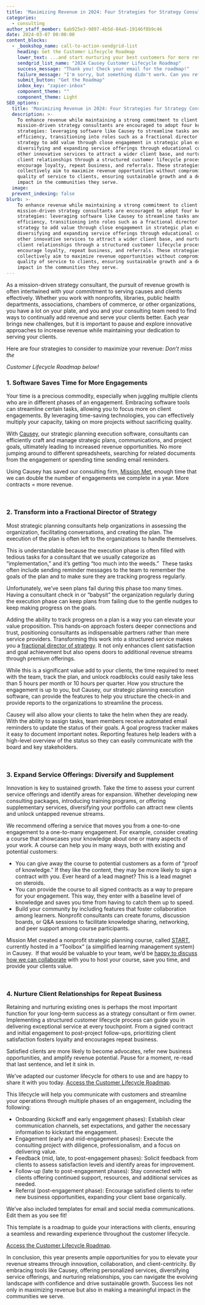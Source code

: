 ```yaml
---
title: 'Maximizing Revenue in 2024: Four Strategies for Strategy Consultants'
categories:
  - consulting
author_staff_member: 6ab925e3-9897-4b5d-84a5-19146f8b9c46
date: 2024-03-07 00:00:00
content_blocks:
  - _bookshop_name: call-to-action-sendgrid-list
    heading: Get the Customer Lifecycle Roadmap
    lower_text: ...and start nurturing your best customers for more revenue.
    sendgrid_list_name: "2024 Causey Customer Lifecycle Roadmap"
    success_message: "Thank you! Check your email for the roadmap!"
    failure_message: "I'm sorry, but something didn't work. Can you refresh and try again?"
    submit_button: "Get the Roadmap"
    inbox_key: "zapier-inbox"
    component_theme: ""
    component_theme: Light
SEO_options:
  title: 'Maximizing Revenue in 2024: Four Strategies for Strategy Consultants'
  description: >-
    To enhance revenue while maintaining a strong commitment to client service,
    mission-driven strategy consultants are encouraged to adopt four key
    strategies: leveraging software like Causey to streamline tasks and increase
    efficiency, transitioning into roles such as a fractional director of
    strategy to add value through close engagement in strategic plan execution,
    diversifying and expanding service offerings through educational courses and
    other innovative services to attract a wider client base, and nurturing
    client relationships through a structured customer lifecycle process to
    encourage loyalty, repeat business, and referrals. These strategies
    collectively aim to maximize revenue opportunities without compromising the
    quality of service to clients, ensuring sustainable growth and a deeper
    impact in the communities they serve.
  image:
  prevent_indexing: false
blurb: >-
    To enhance revenue while maintaining a strong commitment to client service,
    mission-driven strategy consultants are encouraged to adopt four key
    strategies: leveraging software like Causey to streamline tasks and increase
    efficiency, transitioning into roles such as a fractional director of
    strategy to add value through close engagement in strategic plan execution,
    diversifying and expanding service offerings through educational courses and
    other innovative services to attract a wider client base, and nurturing
    client relationships through a structured customer lifecycle process to
    encourage loyalty, repeat business, and referrals. These strategies
    collectively aim to maximize revenue opportunities without compromising the
    quality of service to clients, ensuring sustainable growth and a deeper
    impact in the communities they serve.
---
```

As a mission-driven strategy consultant, the pursuit of revenue growth is often intertwined with your commitment to serving causes and clients effectively. Whether you work with nonprofits, libraries, public health departments, associations, chambers of commerce, or other organizations, you have a lot on your plate, and you and your consulting team need to find ways to continually add revenue and serve your clients better. Each year brings new challenges, but it is important to pause and explore innovative approaches to increase revenue while maintaining your dedication to serving your clients.

Here are four strategies to consider to maximize your revenue: *Don’t miss the*

*Customer Lifecycle Roadmap below!*

### 1\. Software Saves Time for More Engagements

Your time is a precious commodity, especially when juggling multiple clients who are in different phases of an engagement. Embracing software tools can streamline certain tasks, allowing you to focus more on client engagements. By leveraging time-saving technologies, you can effectively multiply your capacity, taking on more projects without sacrificing quality.

With [<u>Causey</u>](http://causey.app), our strategic planning execution software, consultants can efficiently craft and manage strategic plans, communications, and project goals, ultimately leading to increased revenue opportunities. No more jumping around to different spreadsheets, searching for related documents from the engagement or spending time sending email reminders.

Using Causey has saved our consulting firm, [<u>Mission Met</u>](https://www.missionmet.com/), enough time that we can double the number of engagements we complete in a year. More contracts = more revenue.

&nbsp;

### 2\. Transform into a Fractional Director of Strategy

Most strategic planning consultants help organizations in assessing the organization, facilitating conversations, and creating the plan. The execution of the plan is often left to the organizations to handle themselves.

This is understandable because the execution phase is often filled with tedious tasks for a consultant that we usually categorize as “implementation,” and it’s getting “too much into the weeds.”  These tasks often include sending reminder messages to the team to remember the goals of the plan and to make sure they are tracking progress regularly.

Unfortunately, we’ve seen plans fail during this phase too many times. Having a consultant check in or “babysit” the organization regularly during the execution phase can keep plans from failing due to the gentle nudges to keep making progress on the goals.

Adding the ability to track progress on a plan is a way you can elevate your value proposition. This hands-on approach fosters deeper connections and trust, positioning consultants as indispensable partners rather than mere service providers. Transforming this work into a structured service makes you a [<u>fractional director of strategy</u>](https://www.michellelucherini.com/what-is-a-fractional-coo-or-operations-director/#:~:text=A%20Fractional%20Director%20is%20an,business%20on%20a%20contractual%20basis). It not only enhances client satisfaction and goal achievement but also opens doors to additional revenue streams through premium offerings.

While this is a significant value add to your clients, the time required to meet with the team, track the plan, and unlock roadblocks could easily take less than 5 hours per month or 10 hours per quarter. How you structure the engagement is up to you, but Causey, our strategic planning execution software, can provide the features to help you structure the check-in and provide reports to the organizations to streamline the process.

Causey will also allow your clients to take the helm when they are ready. With the ability to assign tasks, team members receive automated email reminders to update the status of their goals. A goal progress tracker makes it easy to document important notes. Reporting features help leaders with a high-level overview of the status so they can easily communicate with the board and key stakeholders.

&nbsp;

### 3\. Expand Service Offerings: Diversify and Supplement

Innovation is key to sustained growth. Take the time to assess your current service offerings and identify areas for expansion. Whether developing new consulting packages, introducing training programs, or offering supplementary services, diversifying your portfolio can attract new clients and unlock untapped revenue streams.

We recommend offering a service that moves you from a one-to-one engagement to a one-to-many engagement. For example, consider creating a course that showcases your knowledge about one or many aspects of your work. A course can help you in many ways, both with existing and potential customers:

* You can give away the course to potential customers as a form of “proof of knowledge.” If they like the content, they may be more likely to sign a contract with you. Ever heard of a lead magnet? This is a lead magnet on steroids.
* You can provide the course to all signed contracts as a way to prepare for your engagement. This way, they enter with a baseline level of knowledge and saves you time from having to catch them up to speed.
* Build your community by including features that foster collaboration among learners. Nonprofit consultants can create forums, discussion boards, or Q&A sessions to facilitate knowledge sharing, networking, and peer support among course participants.

Mission Met created a nonprofit strategic planning course, called [<u>START</u>](https://www.missionmet.com/start), currently hosted in a “Toolbox” (a simplified learning management system) in Causey.  If that would be valuable to your team, we’d be [<u>happy to discuss how we can collaborate</u>](https://calendly.com/mission-met/consultant-discovery) with you to host your course, save you time, and provide your clients value.

&nbsp;

### 4\. Nurture Client Relationships for Repeat Business

Retaining and nurturing existing ones is perhaps the most important function for your long-term success as a strategy consultant or firm owner. Implementing a structured customer lifecycle process can guide you in delivering exceptional service at every touchpoint. From a signed contract and initial engagement to post-project follow-ups, prioritizing client satisfaction fosters loyalty and encourages repeat business.

Satisfied clients are more likely to become advocates, refer new business opportunities, and amplify revenue potential. Pause for a moment, re-read that last sentence, and let it sink in.

We’ve adapted our customer lifecycle for others to use and are happy to share it with you today. [<u>Access the Customer Lifecycle Roadmap</u>](https://www.canva.com/design/DAF9cNq6MSw/jx9_XyeHF1Xcx7F1IxLREw/edit?utm_content=DAF9cNq6MSw&amp;utm_campaign=designshare&amp;utm_medium=link2&amp;utm_source=sharebutton).

This lifecycle will help you communicate with customers and streamline your operations through multiple phases of an engagement, including the following:

* Onboarding (kickoff and early engagement phases): Establish clear communication channels, set expectations, and gather the necessary information to kickstart the engagement.
* Engagement (early and mid-engagement phases): Execute the consulting project with diligence, professionalism, and a focus on delivering value.
* Feedback (mid, late, to post-engagement phases): Solicit feedback from clients to assess satisfaction levels and identify areas for improvement.
* Follow-up (late to post-engagement phases): Stay connected with clients offering continued support, resources, and additional services as needed.
* Referral (post-engagement phase): Encourage satisfied clients to refer new business opportunities, expanding your client base organically.

We’ve also included templates for email and social media communications. Edit them as you see fit!

This template is a roadmap to guide your interactions with clients, ensuring a seamless and rewarding experience throughout the customer lifecycle.

[<u>Access the Customer Lifecycle Roadmap</u>](https://www.canva.com/design/DAF9cNq6MSw/jx9_XyeHF1Xcx7F1IxLREw/edit?utm_content=DAF9cNq6MSw&amp;utm_campaign=designshare&amp;utm_medium=link2&amp;utm_source=sharebutton).

In conclusion, this year presents ample opportunities for you to elevate your revenue streams through innovation, collaboration, and client-centricity. By embracing tools like Causey, offering personalized services, diversifying service offerings, and nurturing relationships, you can navigate the evolving landscape with confidence and drive sustainable growth. Success lies not only in maximizing revenue but also in making a meaningful impact in the communities we serve.

&nbsp;